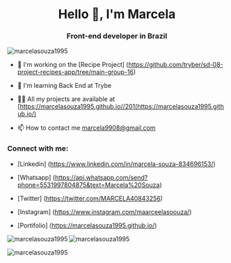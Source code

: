 <h1 align = "center"> Hello 👋, I'm Marcela </h1>
<h3 align = "center"> Front-end developer in Brazil </h3>

<p align = "left"> <img src = "https://komarev.com/ghpvc/?username=marcelasouza1995&label=Profile%20views&color=0e75b6&style=flat" alt = "marcelasouza1995" /> </p>


- 🔭 I'm working on the [Recipe Project] (https://github.com/tryber/sd-08-project-recipes-app/tree/main-group-16)

- 🌱 I'm learning Back End at Trybe

- 👨‍💻 All my projects are available at [https://marcelasouza1995.github.io//201(https://marcelasouza1995.github.io/)

- 📫 How to contact me marcela9908@gmail.com

<h3 align = "left"> Connect with me: </h3>

- [Linkedin] (https://www.linkedin.com/in/marcela-souza-834696153/)

- [Whatsapp] (https://api.whatsapp.com/send?phone=5531997804875&text=Marcela%20Souza)

- [Twitter] (https://twitter.com/MARCELA40843256)

- [Instagram] (https://www.instagram.com/maarceelasoouza/)

- [Portifolio] (https://marcelasouza1995.github.io/)



<p> <img align = "left" src = "https://github-readme-stats.vercel.app/api/top-langs?username=marcelasouza1995&show_icons=true&locale=en&layout=compact" alt = "marcelasouza1995" /> </p>

<p> <img align = "center" src = "https://github-readme-stats.vercel.app/api?username=marcelasouza1995&show_icons=true&locale=en" alt = "marcelasouza1995" /> </p>

<p> <img align = "center" src = "https://github-readme-streak-stats.herokuapp.com/?user=marcelasouza1995&" alt = "marcelasouza1995" /> </p>
